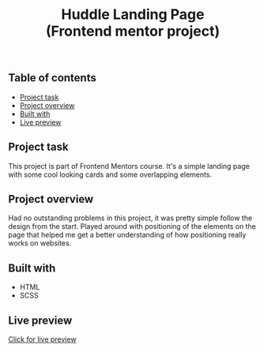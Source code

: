 <h1 align="center">
  Huddle Landing Page
  <br>
  (Frontend mentor project)
</h1>
<br>


## Table of contents
- [Project task](#project-task)
- [Project overview](#project-overview)
- [Built with](#built-with)
- [Live preview](#live-preview)


## Project task
This project is part of Frontend Mentors course. It's a simple landing page with some cool looking cards and some overlapping elements.

## Project overview
Had no outstanding problems in this project, it was pretty simple follow the design from the start. Played around with positioning of the elements on the page that helped me get a better understanding of how positioning really works on websites. 

## Built with
- HTML
- SCSS

## Live preview
[Click for live preview](https://huddle-landing-page-lcg9a3k06-dtomicic.vercel.app/)
